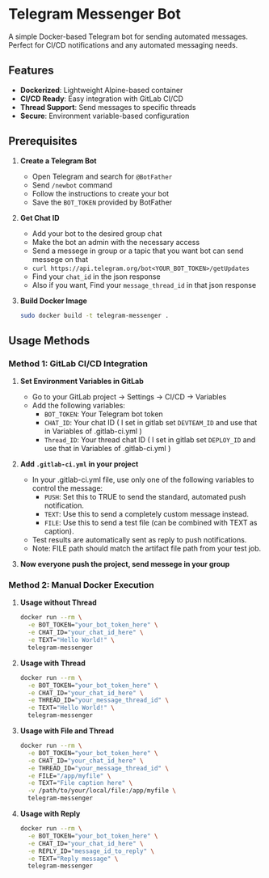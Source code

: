 # Telegram Messenger Bot

A simple Docker-based Telegram bot for sending automated messages. Perfect for CI/CD notifications and any automated messaging needs.

## Features

- **Dockerized**: Lightweight Alpine-based container
- **CI/CD Ready**: Easy integration with GitLab CI/CD
- **Thread Support**: Send messages to specific threads
- **Secure**: Environment variable-based configuration

## Prerequisites

1. **Create a Telegram Bot**
   - Open Telegram and search for `@BotFather`
   - Send `/newbot` command
   - Follow the instructions to create your bot
   - Save the `BOT_TOKEN` provided by BotFather

2. **Get Chat ID**
   - Add your bot to the desired group chat
   - Make the bot an admin with the necessary access
   - Send a messege in group or a tapic that you want bot can send messege on that
   - `curl https://api.telegram.org/bot<YOUR_BOT_TOKEN>/getUpdates`
   - Find your `chat_id` in the json response
   - Also if you want, Find your `message_thread_id` in that json response

3. **Build Docker Image**
   ```bash
   sudo docker build -t telegram-messenger .
   ```

## Usage Methods

### Method 1: GitLab CI/CD Integration

1. **Set Environment Variables in GitLab**
   - Go to your GitLab project → Settings → CI/CD → Variables
   - Add the following variables:
     - `BOT_TOKEN`: Your Telegram bot token
     - `CHAT_ID`: Your chat ID ( I set in gitlab set `DEVTEAM_ID` and use that in Variables of .gitlab-ci.yml )
     - `Thread_ID`: Your thread chat ID ( I set in gitlab set `DEPLOY_ID` and use that in Variables of .gitlab-ci.yml )

2. **Add `.gitlab-ci.yml` in your project**
   - In your .gitlab-ci.yml file, use only one of the following variables to control the message:
      - `PUSH`: Set this to TRUE to send the standard, automated push notification.
      - `TEXT`: Use this to send a completely custom message instead.
      - `FILE`: Use this to send a test file (can be combined with TEXT as caption).
   - Test results are automatically sent as reply to push notifications.
   - Note: FILE path should match the artifact file path from your test job.
3. **Now everyone push the project, send messege in your group**

### Method 2: Manual Docker Execution

1. **Usage without Thread**
   ```bash
   docker run --rm \
     -e BOT_TOKEN="your_bot_token_here" \
     -e CHAT_ID="your_chat_id_here" \
     -e TEXT="Hello World!" \
     telegram-messenger
   ```

2. **Usage with Thread**
   ```bash
   docker run --rm \
     -e BOT_TOKEN="your_bot_token_here" \
     -e CHAT_ID="your_chat_id_here" \
     -e THREAD_ID="your_message_thread_id" \
     -e TEXT="Hello World!" \
     telegram-messenger
   ```

3. **Usage with File and Thread**
   ```bash
   docker run --rm \
     -e BOT_TOKEN="your_bot_token_here" \
     -e CHAT_ID="your_chat_id_here" \
     -e THREAD_ID="your_message_thread_id" \
     -e FILE="/app/myfile" \
     -e TEXT="File caption here" \
     -v /path/to/your/local/file:/app/myfile \
     telegram-messenger
   ```

4. **Usage with Reply**
   ```bash
   docker run --rm \
     -e BOT_TOKEN="your_bot_token_here" \
     -e CHAT_ID="your_chat_id_here" \
     -e REPLY_ID="message_id_to_reply" \
     -e TEXT="Reply message" \
     telegram-messenger
   ```